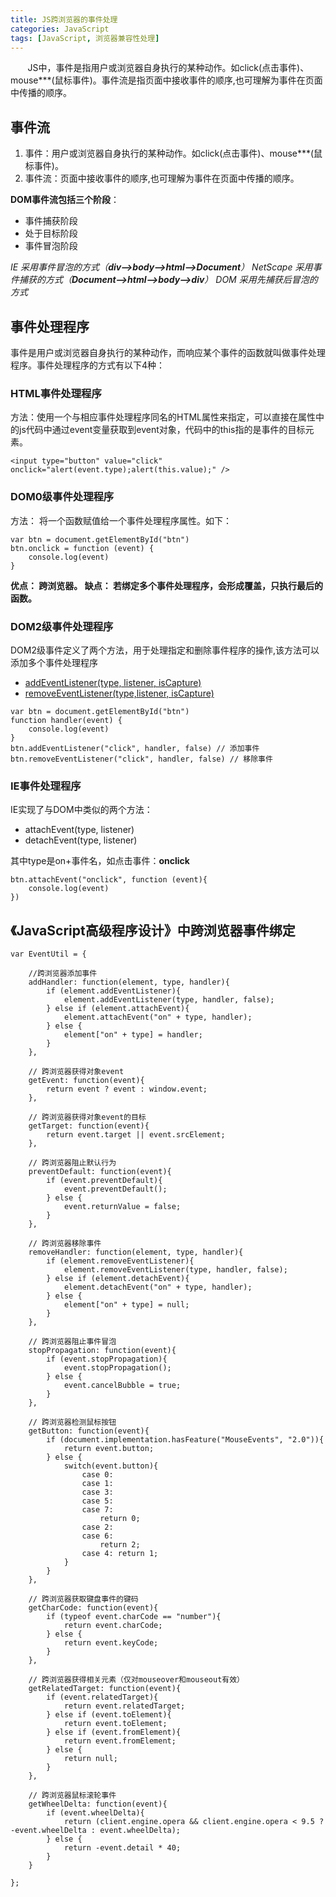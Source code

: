```yaml
---
title: JS跨浏览器的事件处理
categories: JavaScript
tags: [JavaScript, 浏览器兼容性处理]
---
```


 &nbsp; &nbsp; &nbsp; &nbsp;JS中，事件是指用户或浏览器自身执行的某种动作。如click(点击事件)、mouse***(鼠标事件)。事件流是指页面中接收事件的顺序,也可理解为事件在页面中传播的顺序。


<!-- more -->


## 事件流

 1. 事件：用户或浏览器自身执行的某种动作。如click(点击事件)、mouse***(鼠标事件)。
 2. 事件流：页面中接收事件的顺序,也可理解为事件在页面中传播的顺序。

**DOM事件流包括三个阶段**：

 - 事件捕获阶段
 - 处于目标阶段
 - 事件冒泡阶段

*IE 采用事件冒泡的方式（**div-->body-->html-->Document**）
NetScape 采用事件捕获的方式（**Document-->html-->body-->div**）
DOM 采用先捕获后冒泡的方式*

## 事件处理程序
事件是用户或浏览器自身执行的某种动作，而响应某个事件的函数就叫做事件处理程序。事件处理程序的方式有以下4种：

### HTML事件处理程序

方法：使用一个与相应事件处理程序同名的HTML属性来指定，可以直接在属性中的js代码中通过event变量获取到event对象，代码中的this指的是事件的目标元素。
```
<input type="button" value="click" onclick="alert(event.type);alert(this.value);" />
```

### DOM0级事件处理程序

方法： 将一个函数赋值给一个事件处理程序属性。如下：
```
var btn = document.getElementById("btn")
btn.onclick = function (event) {
    console.log(event)
}
```
**优点： 跨浏览器。
缺点： 若绑定多个事件处理程序，会形成覆盖，只执行最后的函数。**

### DOM2级事件处理程序

DOM2级事件定义了两个方法，用于处理指定和删除事件程序的操作,该方法可以添加多个事件处理程序

 - [addEventListener(type, listener, isCapture)][1]
 - [removeEventListener(type,listener, isCapture)][2]

```
var btn = document.getElementById("btn")
function handler(event) {
    console.log(event)
}
btn.addEventListener("click", handler, false) // 添加事件
btn.removeEventListener("click", handler, false) // 移除事件
```

### IE事件处理程序

IE实现了与DOM中类似的两个方法：

 - attachEvent(type, listener)
 - detachEvent(type, listener)

其中type是on+事件名，如点击事件：**onclick**
```
btn.attachEvent("onclick", function (event){
    console.log(event)
})
```

## 《JavaScript高级程序设计》中跨浏览器事件绑定
```
var EventUtil = {

	//跨浏览器添加事件
    addHandler: function(element, type, handler){
        if (element.addEventListener){
            element.addEventListener(type, handler, false);
        } else if (element.attachEvent){
            element.attachEvent("on" + type, handler);
        } else {
            element["on" + type] = handler;
        }
    },

	// 跨浏览器获得对象event
    getEvent: function(event){
        return event ? event : window.event;
    },

	// 跨浏览器获得对象event的目标
    getTarget: function(event){
        return event.target || event.srcElement;
    },

	// 跨浏览器阻止默认行为
    preventDefault: function(event){
        if (event.preventDefault){
            event.preventDefault();
        } else {
            event.returnValue = false;
        }
    },

	// 跨浏览器移除事件
    removeHandler: function(element, type, handler){
        if (element.removeEventListener){
            element.removeEventListener(type, handler, false);
        } else if (element.detachEvent){
            element.detachEvent("on" + type, handler);
        } else {
            element["on" + type] = null;
        }
    },

	// 跨浏览器阻止事件冒泡
    stopPropagation: function(event){
        if (event.stopPropagation){
            event.stopPropagation();
        } else {
            event.cancelBubble = true;
        }
    },

	// 跨浏览器检测鼠标按钮
    getButton: function(event){
        if (document.implementation.hasFeature("MouseEvents", "2.0")){
            return event.button;
        } else {
            switch(event.button){
                case 0:
                case 1:
                case 3:
                case 5:
                case 7:
                    return 0;
                case 2:
                case 6:
                    return 2;
                case 4: return 1;
            }
        }
    },

	// 跨浏览器获取键盘事件的键码
    getCharCode: function(event){
        if (typeof event.charCode == "number"){
            return event.charCode;
        } else {
            return event.keyCode;
        }
    },

	// 跨浏览器获得相关元素（仅对mouseover和mouseout有效）
    getRelatedTarget: function(event){
        if (event.relatedTarget){
            return event.relatedTarget;
        } else if (event.toElement){
            return event.toElement;
        } else if (event.fromElement){
            return event.fromElement;
        } else {
            return null;
        }
    },

	// 跨浏览器鼠标滚轮事件
    getWheelDelta: function(event){
        if (event.wheelDelta){
            return (client.engine.opera && client.engine.opera < 9.5 ? -event.wheelDelta : event.wheelDelta);
        } else {
            return -event.detail * 40;
        }
    }

};
```


  [1]: http://www.runoob.com/jsref/met-element-addeventlistener.html
  [2]: http://www.runoob.com/jsref/met-element-removeeventlistener.html